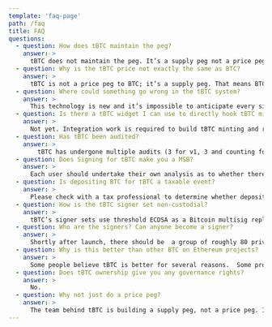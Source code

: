 ```yaml
---
template: 'faq-page'
path: /faq
title: FAQ
questions:
  - question: How does tBTC maintain the peg?
    answer: >
      tBTC does not maintain the peg. It’s a supply peg not a price peg, so there is no algorithmic mechanism needed to function as a decentralized peg.
  - question: Why is the tBTC price not exactly the same as BTC?
    answer: >
      tBTC is not a price peg to BTC; it’s a supply peg. That means BTC/tBTC might not be exactly the same. tBTC might trade at a slight premium or a discount.
  - question: Where could something go wrong in the tBTC system?
    answer: >
      This technology is new and it’s impossible to anticipate every situation where something could go wrong.  That being said, there are several situations the community has identified and taken careful measures to address. For more information, please look at the <a href="/developers/tbtc-security-model" target="_blank">tBTC Security Model</a> page.
  - question: Is there a tBTC widget I can use to directly hook tBTC minting and redeeming into my DeFi dapp?
    answer: >
      Not yet. Integration work is required to build tBTC minting and redemption into a dApp. The <a href="/developers" target="_blank">developer documentation</a> includes links to the tBTC SDK and SDK docs, enabling developers to build interfaces that match their products. To validate Bitcoin transactions, the best approach is to run an electrum server, which is very easy to spin up.
  - question: Has tBTC been audited?
    answer: >
        tBTC has undergone multiple audits (3 for v1, 3 and counting for v2), as have the underlying node clients, and tBTC is a part of the Threshold Network bug bounty program.
  - question: Does Signing for tBTC make you a MSB?
    answer: >
      Each user should undertake their own analysis as to whether there are any legal restrictions in their jurisdiction that would either prevent them from using tBTC or require the user to register with certain government entities.
  - question: Is depositing BTC for tBTC a taxable event?
    answer: >
      Please check with a tax professional to determine whether depositing BTC for tBTC is a taxable event in a given jurisdiction.
  - question: How is the tBTC signer set non-custodial?
    answer: >
      tBTC’s signer sets use threshold ECDSA as a Bitcoin multisig replacement. For every deposit, a new signer set is pulled together (selected by the random beacon), and they generate a Bitcoin PKH address for the depositor, which is marked on the Ethereum chain.
  - question: Who are the signers? Can anyone become a signer?
    answer: >
      Shortly after launch, there should be  a group of roughly 80 private sale KEEP purchasers and a few other trusted parties signing for tBTC. Very soon an opportunity will be announced for more individuals to participate by staking ETH to become a signer.
  - question: Why is this better than other BTC on Ethereum projects?
    answer: >
      Some people believe tBTC is better for several reasons.  Some projects have built synthetic price pegs, which is not a true bridge. Other projects are supply pegs, but have centralized parties adding friction to the minting and redemption process and therefore, are not censorship-resistant systems. Some new bridges are decentralized supply pegs, however, those security models are less safe. They rely on a ⅔ honesty assumption and use brand new “roll your own crypto” rather than peer-reviewed, widely deployed t-ECDSA cryptography).
  - question: Does tBTC ownership give you any governance rights?
    answer: >
      No.
  - question: Why not just do a price peg?
    answer: >
      The team behind tBTC is building a supply peg, not a price peg. It’s not a synthetic mechanism. For bitcoin holders, it shouldn’t matter what the actual price is, it just matters that you can redeem it for 1 BTC
---
```

